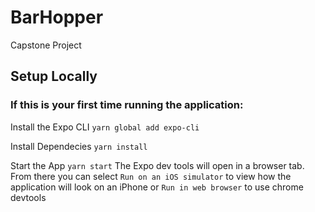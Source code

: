 # BarHopper

Capstone Project

## Setup Locally

### If this is your first time running the application:

Install the Expo CLI
`yarn global add expo-cli`

Install Dependecies
`yarn install`

Start the App
`yarn start`
The Expo dev tools will open in a browser tab. From there you can select `Run on an iOS simulator` to view how the application will look on an iPhone or `Run in web browser` to use chrome devtools
